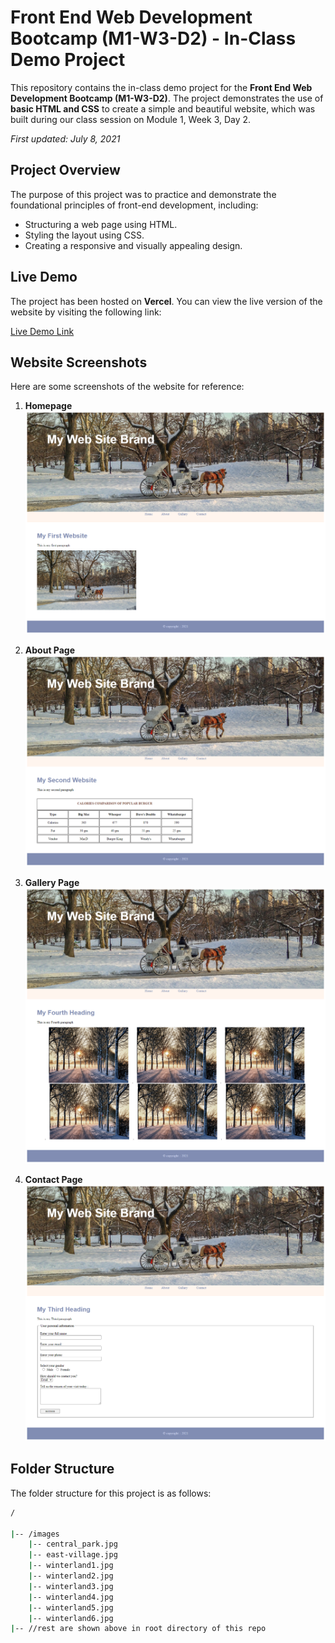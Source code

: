# Front End Web Development Bootcamp (M1-W3-D2) - In-Class Demo Project

This repository contains the in-class demo project for the **Front End Web Development Bootcamp (M1-W3-D2)**. The project demonstrates the use of **basic HTML and CSS** to create a simple and beautiful website, which was built during our class session on Module 1, Week 3, Day 2.

_First updated: July 8, 2021_

## Project Overview

The purpose of this project was to practice and demonstrate the foundational principles of front-end development, including:

- Structuring a web page using HTML.
- Styling the layout using CSS.
- Creating a responsive and visually appealing design.

## Live Demo

The project has been hosted on **Vercel**. You can view the live version of the website by visiting the following link:

[Live Demo Link](in-class-demo.vercel.app)

## Website Screenshots

Here are some screenshots of the website for reference:

1. **Homepage**  
   ![Homepage Screenshot](https://github.com/Ningsang-Jabegu/In-class-demo/blob/main/homepage-screenshot.png)

2. **About Page**  
   ![About Page Screenshot](https://github.com/Ningsang-Jabegu/In-class-demo/blob/main/about-screenshot.png)

3. **Gallery Page**  
   ![Gallery Page Screenshot](https://github.com/Ningsang-Jabegu/In-class-demo/blob/main/gallery-screenshot.png)

4. **Contact Page**  
   ![Contact Page Screenshot](https://github.com/Ningsang-Jabegu/In-class-demo/blob/main/contact-screenshot.png)

## Folder Structure

The folder structure for this project is as follows:

```bash
/

|-- /images
    |-- central_park.jpg
    |-- east-village.jpg
    |-- winterland1.jpg
    |-- winterland2.jpg
    |-- winterland3.jpg
    |-- winterland4.jpg
    |-- winterland5.jpg
    |-- winterland6.jpg
|-- //rest are shown above in root directory of this repo

```